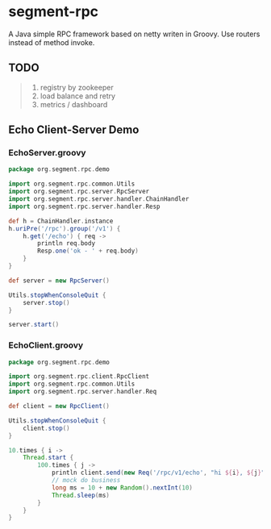 # segment-rpc
A Java simple RPC framework based on netty writen in Groovy. Use routers instead of method invoke.

## TODO
> 1. registry by zookeeper
> 2. load balance and retry
> 3. metrics / dashboard

## Echo Client-Server Demo

### EchoServer.groovy
```groovy
package org.segment.rpc.demo

import org.segment.rpc.common.Utils
import org.segment.rpc.server.RpcServer
import org.segment.rpc.server.handler.ChainHandler
import org.segment.rpc.server.handler.Resp

def h = ChainHandler.instance
h.uriPre('/rpc').group('/v1') {
    h.get('/echo') { req ->
        println req.body
        Resp.one('ok - ' + req.body)
    }
}

def server = new RpcServer()

Utils.stopWhenConsoleQuit {
    server.stop()
}

server.start()
```

### EchoClient.groovy
```groovy
package org.segment.rpc.demo

import org.segment.rpc.client.RpcClient
import org.segment.rpc.common.Utils
import org.segment.rpc.server.handler.Req

def client = new RpcClient()

Utils.stopWhenConsoleQuit {
    client.stop()
}

10.times { i ->
    Thread.start {
        100.times { j ->
            println client.send(new Req('/rpc/v1/echo', "hi ${i}, ${j}".toString())).get()?.body
            // mock do business
            long ms = 10 + new Random().nextInt(10)
            Thread.sleep(ms)
        }
    }
}
```